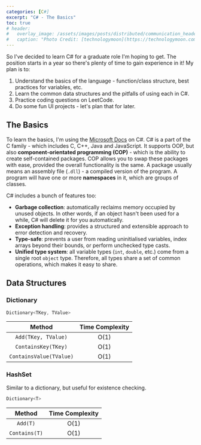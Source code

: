 ```yaml
---
categories: [C#]
excerpt: "C# - The Basics"
toc: true
# header:
#   overlay_image: /assets/images/posts/distributed/communication_header.jpg
#   caption: "Photo Credit: [technologymoon](https://technologymoon.com/wp-content/uploads/2019/12/Canva-Share-and-send-media-files-between-phones.-Paper-planes-letter-sent-from-phone-to-phone-technology-linking-people-1536x1025.jpg)"
---
```


So I've decided to learn C# for a graduate role I'm hoping to get.
The position starts in a year so there's plenty of time to gain experience in it!
My plan is to:

1. Understand the basics of the language - function/class structure, best practices for variables, etc.
2. Learn the common data structures and the pitfalls of using each in C#.
3. Practice coding questions on LeetCode.
4. Do some fun UI projects - let's plan that for later.

## The Basics

To learn the basics, I'm using the [Microsoft Docs](https://docs.microsoft.com/en-us/dotnet/csharp/) on C#.
C# is a part of the C family - which includes C, C++, Java and JavaScript.
It supports OOP, but also **component-orientated programming (COP)** - which is the ability to create self-contained packages.
COP allows you to swap these packages with ease, provided the overall functionality is the same.
A package usually means an assembly file (`.dll`) - a compiled version of the program.
A program will have one or more **namespaces** in it, which are groups of classes.

C# includes a bunch of features too:

- **Garbage collection**: automatically reclaims memory occupied by unused objects.
  In other words, if an object hasn't been used for a while, C# will delete it for you automatically.
- **Exception handling**: provides a structured and extensible approach to error detection and recovery.
- **Type-safe**: prevents a user from reading uninitialised variables, index arrays beyond their bounds, or perform unchecked type casts.
- **Unified type system**: all variable types (`int`, `double`, etc.) come from a single root `object` type.
  Therefore, all types share a set of common operations, which makes it easy to share.

## Data Structures

### Dictionary

```C#
Dictionary<TKey, TValue>
```

|         Method          | Time Complexity |
| :---------------------: | :-------------: |
|   `Add(TKey, TValue)`   |      O(1)       |
|   `ContainsKey(TKey)`   |      O(1)       |
| `ContainsValue(TValue)` |      O(1)       |

### HashSet

Similar to a dictionary, but useful for existence checking.

```C#
Dictionary<T>
```

|    Method     | Time Complexity |
| :-----------: | :-------------: |
|   `Add(T)`    |      O(1)       |
| `Contains(T)` |      O(1)       |
